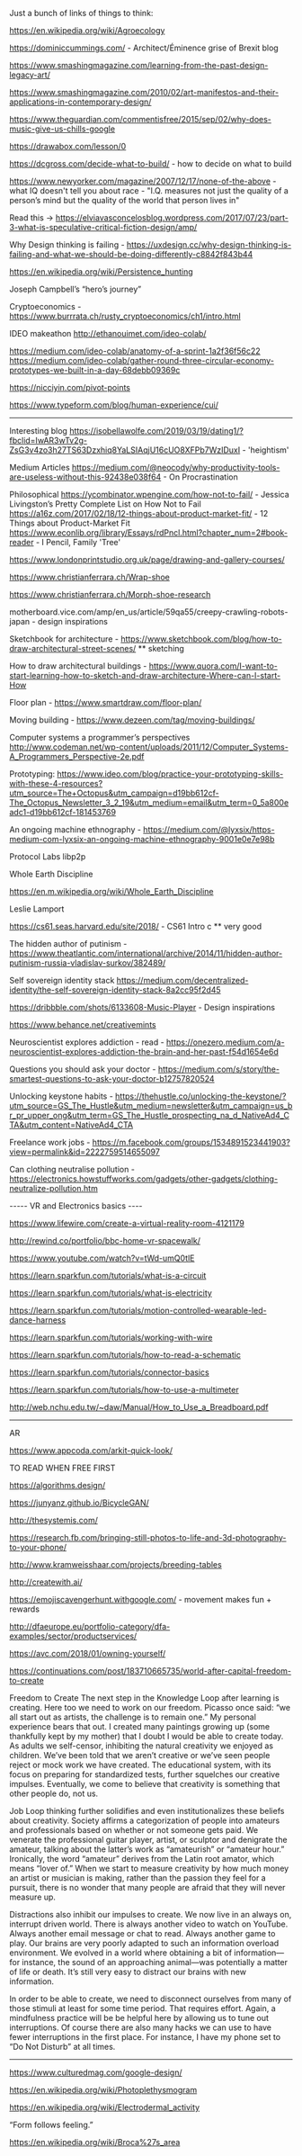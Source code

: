 Just a bunch of links of things to think:

https://en.wikipedia.org/wiki/Agroecology

https://dominiccummings.com/ - Architect/Éminence grise of Brexit blog

https://www.smashingmagazine.com/learning-from-the-past-design-legacy-art/ 

https://www.smashingmagazine.com/2010/02/art-manifestos-and-their-applications-in-contemporary-design/

https://www.theguardian.com/commentisfree/2015/sep/02/why-does-music-give-us-chills-google

https://drawabox.com/lesson/0

https://dcgross.com/decide-what-to-build/ - how to decide on what to build

https://www.newyorker.com/magazine/2007/12/17/none-of-the-above - what IQ doesn't tell you about race - "I.Q. measures not just the quality of a person’s mind but the quality of the world that person lives in"


Read this -> https://elviavasconcelosblog.wordpress.com/2017/07/23/part-3-what-is-speculative-critical-fiction-design/amp/



Why Design thinking is failing - https://uxdesign.cc/why-design-thinking-is-failing-and-what-we-should-be-doing-differently-c8842f843b44


https://en.wikipedia.org/wiki/Persistence_hunting

Joseph Campbell’s “hero’s journey”

Cryptoeconomics - https://www.burrrata.ch/rusty_cryptoeconomics/ch1/intro.html



IDEO makeathon http://ethanouimet.com/ideo-colab/

https://medium.com/ideo-colab/anatomy-of-a-sprint-1a2f36f56c22
https://medium.com/ideo-colab/gather-round-three-circular-economy-prototypes-we-built-in-a-day-68debb09369c

https://nicciyin.com/pivot-points


https://www.typeform.com/blog/human-experience/cui/

**** 
Interesting blog
https://isobellawolfe.com/2019/03/19/dating1/?fbclid=IwAR3wTv2g-ZsG3v4zo3h27TS63Dzxhiq8YaLSIAqjU16cUO8XFPb7WzIDuxI - 'heightism'


Medium Articles
https://medium.com/@neocody/why-productivity-tools-are-useless-without-this-92438e038f64 - On Procrastination


Philosophical
https://ycombinator.wpengine.com/how-not-to-fail/ - Jessica Livingston’s Pretty Complete List on How Not to Fail
https://a16z.com/2017/02/18/12-things-about-product-market-fit/ - 12 Things about Product-Market Fit
https://www.econlib.org/library/Essays/rdPncl.html?chapter_num=2#book-reader - I Pencil, Family 'Tree'




https://www.londonprintstudio.org.uk/page/drawing-and-gallery-courses/

https://www.christianferrara.ch/Wrap-shoe

https://www.christianferrara.ch/Morph-shoe-research



motherboard.vice.com/amp/en_us/article/59qa55/creepy-crawling-robots-japan - design inspirations 



Sketchbook for architecture - https://www.sketchbook.com/blog/how-to-draw-architectural-street-scenes/ ** sketching 



How to draw architectural buildings - https://www.quora.com/I-want-to-start-learning-how-to-sketch-and-draw-architecture-Where-can-I-start-How



Floor plan - https://www.smartdraw.com/floor-plan/



Moving building - https://www.dezeen.com/tag/moving-buildings/



Computer systems a programmer’s perspectives http://www.codeman.net/wp-content/uploads/2011/12/Computer_Systems-A_Programmers_Perspective-2e.pdf





Prototyping: https://www.ideo.com/blog/practice-your-prototyping-skills-with-these-4-resources?utm_source=The+Octopus&utm_campaign=d19bb612cf-The_Octopus_Newsletter_3_2_19&utm_medium=email&utm_term=0_5a800eadc1-d19bb612cf-181453769



An ongoing machine ethnography - https://medium.com/@lyxsix/https-medium-com-lyxsix-an-ongoing-machine-ethnography-9001e0e7e98b




Protocol Labs libp2p



Whole Earth Discipline 



https://en.m.wikipedia.org/wiki/Whole_Earth_Discipline



Leslie Lamport



https://cs61.seas.harvard.edu/site/2018/ - CS61 Intro c ** very good





The hidden author of putinism - https://www.theatlantic.com/international/archive/2014/11/hidden-author-putinism-russia-vladislav-surkov/382489/



Self sovereign identity stack https://medium.com/decentralized-identity/the-self-sovereign-identity-stack-8a2cc95f2d45


https://dribbble.com/shots/6133608-Music-Player - Design inspirations 



https://www.behance.net/creativemints



Neuroscientist explores addiction - read - https://onezero.medium.com/a-neuroscientist-explores-addiction-the-brain-and-her-past-f54d1654e6d





Questions you should ask your doctor - https://medium.com/s/story/the-smartest-questions-to-ask-your-doctor-b12757820524





Unlocking keystone habits - https://thehustle.co/unlocking-the-keystone/?utm_source=GS_The_Hustle&utm_medium=newsletter&utm_campaign=us_br_pr_upper_ong&utm_term=GS_The_Hustle_prospecting_na_d_NativeAd4_CTA&utm_content=NativeAd4_CTA



Freelance work jobs - https://m.facebook.com/groups/1534891523441903?view=permalink&id=2222759514655097





Can clothing neutralise pollution - https://electronics.howstuffworks.com/gadgets/other-gadgets/clothing-neutralize-pollution.htm






----- VR and Electronics basics ----

https://www.lifewire.com/create-a-virtual-reality-room-4121179

http://rewind.co/portfolio/bbc-home-vr-spacewalk/

https://www.youtube.com/watch?v=tWd-umQ0tlE


https://learn.sparkfun.com/tutorials/what-is-a-circuit

https://learn.sparkfun.com/tutorials/what-is-electricity


https://learn.sparkfun.com/tutorials/motion-controlled-wearable-led-dance-harness

https://learn.sparkfun.com/tutorials/working-with-wire

https://learn.sparkfun.com/tutorials/how-to-read-a-schematic


https://learn.sparkfun.com/tutorials/connector-basics

https://learn.sparkfun.com/tutorials/how-to-use-a-multimeter

http://web.nchu.edu.tw/~daw/Manual/How_to_Use_a_Breadboard.pdf



****

AR

https://www.appcoda.com/arkit-quick-look/



TO READ WHEN FREE FIRST

https://algorithms.design/

https://junyanz.github.io/BicycleGAN/

http://thesystemis.com/

https://research.fb.com/bringing-still-photos-to-life-and-3d-photography-to-your-phone/

http://www.kramweisshaar.com/projects/breeding-tables

http://createwith.ai/


https://emojiscavengerhunt.withgoogle.com/ - movement makes fun + rewards

http://dfaeurope.eu/portfolio-category/dfa-examples/sector/productservices/

https://avc.com/2018/01/owning-yourself/


https://continuations.com/post/183710665735/world-after-capital-freedom-to-create

Freedom to Create
The next step in the Knowledge Loop after learning is creating. Here too we need to work on our freedom. Picasso once said: “we all start out as artists, the challenge is to remain one.” My personal experience bears that out. I created many paintings growing up (some thankfully kept by my mother) that I doubt I would be able to create today. As adults we self-censor, inhibiting the natural creativity we enjoyed as children. We’ve been told that we aren’t creative or we’ve seen people reject or mock work we have created. The educational system, with its focus on preparing for standardized tests, further squelches our creative impulses. Eventually, we come to believe that creativity is something that other people do, not us.

Job Loop thinking further solidifies and even institutionalizes these beliefs about creativity. Society affirms a categorization of people into amateurs and professionals based on whether or not someone gets paid. We venerate the professional guitar player, artist, or sculptor and denigrate the amateur, talking about the latter’s work as “amateurish” or “amateur hour.” Ironically, the word “amateur” derives from the Latin root amator, which means “lover of.” When we start to measure creativity by how much money an artist or musician is making, rather than the passion they feel for a pursuit, there is no wonder that many people are afraid that they will never measure up.

Distractions also inhibit our impulses to create. We now live in an always on, interrupt driven world. There is always another video to watch on YouTube. Always another email message or chat to read. Always another game to play. Our brains are very poorly adapted to such an information overload environment. We evolved in a world where obtaining a bit of information—for instance, the sound of an approaching animal—was potentially a matter of life or death. It’s still very easy to distract our brains with new information.

In order to be able to create, we need to disconnect ourselves from many of those stimuli at least for some time period. That requires effort. Again, a mindfulness practice will be be helpful here by allowing us to tune out interruptions. Of course there are also many hacks we can use to have fewer interruptions in the first place. For instance, I have my phone set to “Do Not Disturb” at all times.



****

https://www.culturedmag.com/google-design/

https://en.wikipedia.org/wiki/Photoplethysmogram

https://en.wikipedia.org/wiki/Electrodermal_activity

“Form follows feeling.”

https://en.wikipedia.org/wiki/Broca%27s_area
